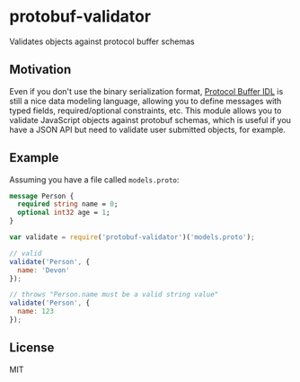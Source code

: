 # protobuf-validator

Validates objects against protocol buffer schemas

## Motivation

Even if you don't use the binary serialization format,
[Protocol Buffer IDL](https://developers.google.com/protocol-buffers/docs/proto3) is still a nice 
data modeling language, allowing you to define messages with typed fields, required/optional constraints, etc.
This module allows you to validate JavaScript objects against protobuf schemas, which is useful if you
have a JSON API but need to validate user submitted objects, for example.

## Example

Assuming you have a file called `models.proto`:

```protobuf
message Person {
  required string name = 0;
  optional int32 age = 1;
}
```

```javascript
var validate = require('protobuf-validator')('models.proto');

// valid
validate('Person', {
  name: 'Devon'
});

// throws "Person.name must be a valid string value"
validate('Person', {
  name: 123
});
```

## License

MIT
